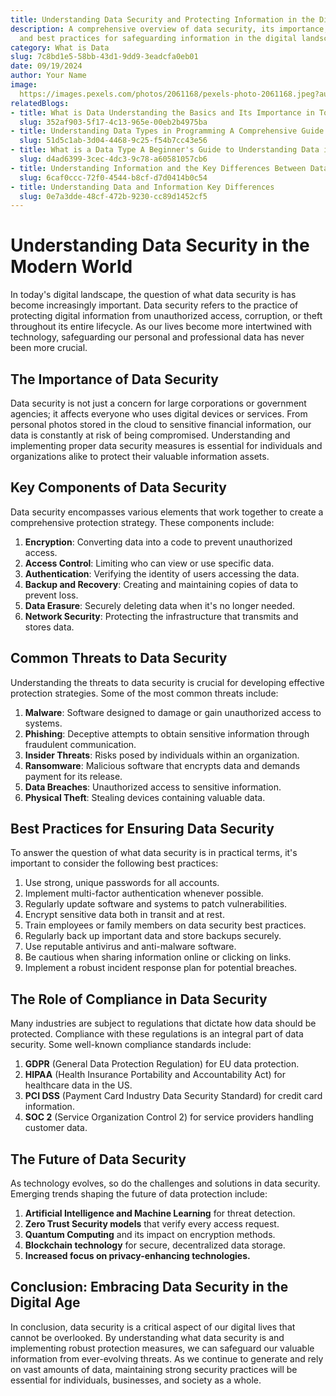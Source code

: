 ```yaml
---
title: Understanding Data Security and Protecting Information in the Digital Age
description: A comprehensive overview of data security, its importance, key components,
  and best practices for safeguarding information in the digital landscape.
category: What is Data
slug: 7c8bd1e5-58bb-43d1-9dd9-3eadcfa0eb01
date: 09/19/2024
author: Your Name
image: 
  https://images.pexels.com/photos/2061168/pexels-photo-2061168.jpeg?auto=compress&cs=tinysrgb&w=600
relatedBlogs:
- title: What is Data Understanding the Basics and Its Importance in Today's World
  slug: 352af903-5f17-4c13-965e-00eb2b4975ba
- title: Understanding Data Types in Programming A Comprehensive Guide
  slug: 51d5c1ab-3d04-4468-9c25-f54b7cc43e56
- title: What is a Data Type A Beginner's Guide to Understanding Data in Programming
  slug: d4ad6399-3cec-4dc3-9c78-a60581057cb6
- title: Understanding Information and the Key Differences Between Data and Information
  slug: 6caf0ccc-72f0-4544-b8cf-d7d0414b0c54
- title: Understanding Data and Information Key Differences
  slug: 0e7a3dde-48cf-472b-9230-cc89d1452cf5
---
```


# Understanding Data Security in the Modern World

In today's digital landscape, the question of what data security is has become increasingly important. Data security refers to the practice of protecting digital information from unauthorized access, corruption, or theft throughout its entire lifecycle. As our lives become more intertwined with technology, safeguarding our personal and professional data has never been more crucial.

## The Importance of Data Security

Data security is not just a concern for large corporations or government agencies; it affects everyone who uses digital devices or services. From personal photos stored in the cloud to sensitive financial information, our data is constantly at risk of being compromised. Understanding and implementing proper data security measures is essential for individuals and organizations alike to protect their valuable information assets.

## Key Components of Data Security

Data security encompasses various elements that work together to create a comprehensive protection strategy. These components include:

1. **Encryption**: Converting data into a code to prevent unauthorized access.
2. **Access Control**: Limiting who can view or use specific data.
3. **Authentication**: Verifying the identity of users accessing the data.
4. **Backup and Recovery**: Creating and maintaining copies of data to prevent loss.
5. **Data Erasure**: Securely deleting data when it's no longer needed.
6. **Network Security**: Protecting the infrastructure that transmits and stores data.

## Common Threats to Data Security

Understanding the threats to data security is crucial for developing effective protection strategies. Some of the most common threats include:

1. **Malware**: Software designed to damage or gain unauthorized access to systems.
2. **Phishing**: Deceptive attempts to obtain sensitive information through fraudulent communication.
3. **Insider Threats**: Risks posed by individuals within an organization.
4. **Ransomware**: Malicious software that encrypts data and demands payment for its release.
5. **Data Breaches**: Unauthorized access to sensitive information.
6. **Physical Theft**: Stealing devices containing valuable data.

## Best Practices for Ensuring Data Security

To answer the question of what data security is in practical terms, it's important to consider the following best practices:

1. Use strong, unique passwords for all accounts.
2. Implement multi-factor authentication whenever possible.
3. Regularly update software and systems to patch vulnerabilities.
4. Encrypt sensitive data both in transit and at rest.
5. Train employees or family members on data security best practices.
6. Regularly back up important data and store backups securely.
7. Use reputable antivirus and anti-malware software.
8. Be cautious when sharing information online or clicking on links.
9. Implement a robust incident response plan for potential breaches.

## The Role of Compliance in Data Security

Many industries are subject to regulations that dictate how data should be protected. Compliance with these regulations is an integral part of data security. Some well-known compliance standards include:

1. **GDPR** (General Data Protection Regulation) for EU data protection.
2. **HIPAA** (Health Insurance Portability and Accountability Act) for healthcare data in the US.
3. **PCI DSS** (Payment Card Industry Data Security Standard) for credit card information.
4. **SOC 2** (Service Organization Control 2) for service providers handling customer data.

## The Future of Data Security

As technology evolves, so do the challenges and solutions in data security. Emerging trends shaping the future of data protection include:

1. **Artificial Intelligence and Machine Learning** for threat detection.
2. **Zero Trust Security models** that verify every access request.
3. **Quantum Computing** and its impact on encryption methods.
4. **Blockchain technology** for secure, decentralized data storage.
5. **Increased focus on privacy-enhancing technologies.**

## Conclusion: Embracing Data Security in the Digital Age

In conclusion, data security is a critical aspect of our digital lives that cannot be overlooked. By understanding what data security is and implementing robust protection measures, we can safeguard our valuable information from ever-evolving threats. As we continue to generate and rely on vast amounts of data, maintaining strong security practices will be essential for individuals, businesses, and society as a whole.